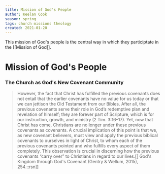 ```yaml
---
title: Mission of God's People
author: Keelan Cook
season: spring
tags: church missions theology
created: 2021-01-20
---
```


This mission of God's people is the central way in which they participtate in the [[Mission of God]].

# Mission of God's People

### The Church as God's New Covenant Community
>However, the fact that Christ has fulfilled the previous covenants does not entail that the earlier covenants have no value for us today or that we can jettison the Old Testament from our Bibles. After all, the previous covenants serve their role in God’s redemptive plan and revelation of himself; they are forever part of Scripture, which is for our instruction, growth, and ministry (2 Tim. 3:16–17). Yet, now that Christ has come, Christians are no longer under these previous covenants as covenants. A crucial implication of this point is that we, as new covenant believers, must view and apply the previous biblical covenants to ourselves in light of Christ, to whom each of the previous covenants pointed and who fulfills every aspect of them completely. This observation is crucial in discerning how the previous covenants “carry over” to Christians in regard to our lives.[[ God's Kingdom through God's Covenant (Gentry & Wellum, 2015), 254.::rsn]]